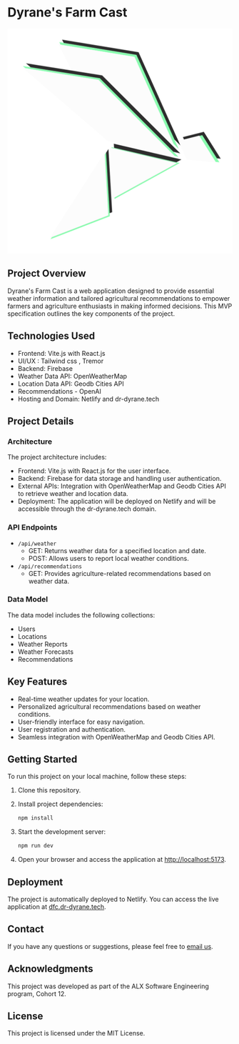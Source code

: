 # Dyrane's Farm Cast

![dfc](public/dfc.png)

## Project Overview

Dyrane's Farm Cast is a web application designed to provide essential weather information and tailored agricultural recommendations to empower farmers and agriculture enthusiasts in making informed decisions. This MVP specification outlines the key components of the project.

## Technologies Used

- Frontend: Vite.js with React.js
- UI/UX : Tailwind css , Tremor
- Backend: Firebase
- Weather Data API: OpenWeatherMap
- Location Data API: Geodb Cities API
- Recommendations - OpenAI
- Hosting and Domain: Netlify and dr-dyrane.tech

## Project Details

### Architecture

The project architecture includes:

- Frontend: Vite.js with React.js for the user interface.
- Backend: Firebase for data storage and handling user authentication.
- External APIs: Integration with OpenWeatherMap and Geodb Cities API to retrieve weather and location data.
- Deployment: The application will be deployed on Netlify and will be accessible through the dr-dyrane.tech domain.

### API Endpoints

- `/api/weather`
  - GET: Returns weather data for a specified location and date.
  - POST: Allows users to report local weather conditions.
- `/api/recommendations`
  - GET: Provides agriculture-related recommendations based on weather data.

### Data Model

The data model includes the following collections:

- Users
- Locations
- Weather Reports
- Weather Forecasts
- Recommendations

## Key Features

- Real-time weather updates for your location.
- Personalized agricultural recommendations based on weather conditions.
- User-friendly interface for easy navigation.
- User registration and authentication.
- Seamless integration with OpenWeatherMap and Geodb Cities API.

## Getting Started

To run this project on your local machine, follow these steps:

1. Clone this repository.

2. Install project dependencies:

   ```bash
   npm install
   ```

3. Start the development server:

   ```bash
   npm run dev
   ```

4. Open your browser and access the application at [http://localhost:5173](http://localhost:5173).

## Deployment

The project is automatically deployed to Netlify. You can access the live application at [dfc.dr-dyrane.tech](https://dfc.dr-dyrane.tech).

## Contact

If you have any questions or suggestions, please feel free to [email us](mailto:halodyrane@gmail.com).

## Acknowledgments

This project was developed as part of the ALX Software Engineering program, Cohort 12.

## License

This project is licensed under the MIT License.